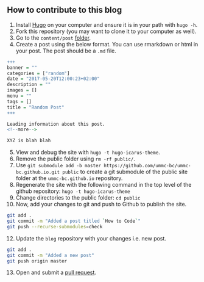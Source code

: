 ## How to contribute to this blog

1. Install [Hugo](https://gohugo.io/getting-started/installing/) on your computer and ensure it is in your path with `hugo -h`.
2. Fork this repository (you may want to clone it to your computer as well).
3. Go to the `content/post` [folder](https://github.com/ummc-bjc/blog/tree/master/content/post).
4. Create a post using the below format. You can use rmarkdown or html in your post. The post should be a `.md` file.

```r
+++
banner = ""
categories = ["random"]
date = "2017-05-20T12:00:23+02:00"
description = ""
images = []
menu = ""
tags = []
title = "Random Post"
+++

Leading information about this post.
<!--more-->

XYZ is blah blah
```


5. View and debug the site with `hugo -t hugo-icarus-theme`.
6. Remove the public folder using `rm -rf public/`.
7. Use `git submodule add -b master https://github.com/ummc-bc/ummc-bc.github.io.git public` to create a git submodule of the public site folder at the `ummc-bc.github.io` repository.
8. Regenerate the site with the following command in the top level of the github repository: `hugo -t hugo-icarus-theme`
9. Change directories to the public folder: `cd public`
10. Now, add your changes to git and push to Github to publish the site.

```bash
git add .
git commit -m "Added a post titled `How to Code`"
git push --recurse-submodules=check
```

12. Update the `blog` repository with your changes i.e. new post.

```bash
git add .
git commit -m "Added a new post"
git push origin master
```

13. Open and submit a [pull request](https://github.com/ummc-bjc/blog/compare).
